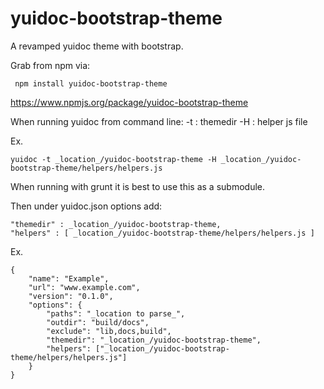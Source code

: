 yuidoc-bootstrap-theme
======================

A revamped yuidoc theme with bootstrap.

Grab from npm via:
     
     npm install yuidoc-bootstrap-theme
     
https://www.npmjs.org/package/yuidoc-bootstrap-theme

When running yuidoc from command line:
    -t : themedir
    -H : helper js file

Ex.

    yuidoc -t _location_/yuidoc-bootstrap-theme -H _location_/yuidoc-bootstrap-theme/helpers/helpers.js

When running with grunt it is best to use this as a submodule.

Then under yuidoc.json options add:

    "themedir" : _location_/yuidoc-bootstrap-theme,
    "helpers" : [ _location_/yuidoc-bootstrap-theme/helpers/helpers.js ]

Ex.

    {
        "name": "Example",
        "url": "www.example.com",
        "version": "0.1.0",
        "options": {
            "paths": "_location to parse_",
            "outdir": "build/docs",
            "exclude": "lib,docs,build",
            "themedir": "_location_/yuidoc-bootstrap-theme",
            "helpers": ["_location_/yuidoc-bootstrap-theme/helpers/helpers.js"]
        }
    }

